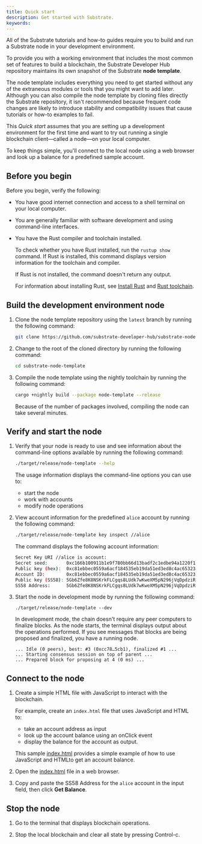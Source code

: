 ```yaml
---
title: Quick start
description: Get started with Substrate.
keywords:
---
```


All of the Substrate tutorials and how-to guides require you to build and run a Substrate node in your development environment.

To provide you with a working environment that includes the most common set of features to build a blockchain, the Substrate Developer Hub repository maintains its own snapshot of the Substrate **node template**.

The node template includes everything you need to get started without any of the extraneous modules or tools that you might want to add later.
Although you can also compile the node template by cloning files directly the Substrate repository, it isn't recommended because frequent code changes are likely to introduce stability and compatibility issues that cause tutorials or how-to examples to fail.

This _Quick start_ assumes that you are setting up a development environment for the first time and want to try out running a single blockchain client—called a node—on your local computer.

To keep things simple, you'll connect to the local node using a web browser and look up a balance for a predefined sample account.

## Before you begin

Before you begin, verify the following:

- You have good internet connection and access to a shell terminal on your local computer.

- You are generally familiar with software development and using command-line interfaces.

- You have the Rust compiler and toolchain installed.

  To check whether you have Rust installed, run the `rustup show` command.
  If Rust is installed, this command displays version information for the toolchain and compiler.

  If Rust is not installed, the command doesn't return any output.

  For information about installing Rust, see [Install Rust](https://www.rust-lang.org/tools/install) and [Rust toolchain](/main-docs/install/rust-builds).

## Build the development environment node

1. Clone the node template repository using the `latest` branch by running the following command:

   ```bash
   git clone https://github.com/substrate-developer-hub/substrate-node-template
   ```

1. Change to the root of the cloned directory by running the following command:

   ```bash
   cd substrate-node-template
   ```

1. Compile the node template using the nightly toolchain by running the following command:

   ```bash
   cargo +nightly build --package node-template --release
   ```

   Because of the number of packages involved, compiling the node can take several minutes.

## Verify and start the node

1. Verify that your node is ready to use and see information about the command-line options available by running the following command:

   ```bash
   ./target/release/node-template --help
   ```

   The usage information displays the command-line options you can use to:

   - start the node
   - work with accounts
   - modify node operations

1. View account information for the predefined `alice` account by running the following command:

   ```bash
   ./target/release/node-template key inspect //alice
   ```

   The command displays the following account information:

   ```bash
   Secret Key URI //alice is account:
   Secret seed:       0xc166b100911b1e9f780bb66d13badf2c1edbe94a1220f1a0584c09490158be31
   Public key (hex):  0xc81ebbec0559a6acf184535eb19da51ed3ed8c4ac65323999482aaf9b6696e27
   Account ID:        0xc81ebbec0559a6acf184535eb19da51ed3ed8c4ac65323999482aaf9b6696e27
   Public key (SS58): 5Gb6Zfe8K8NSKrkFLCgqs8LUdk7wKweXM5pN296jVqDpdziR
   SS58 Address:      5Gb6Zfe8K8NSKrkFLCgqs8LUdk7wKweXM5pN296jVqDpdziR
   ```

1. Start the node in development mode by running the following command:

   ```copy
   ./target/release/node-template --dev
   ```

   In development mode, the chain doesn't require any peer computers to finalize blocks.
   As the node starts, the terminal displays output about the operations performed.
   If you see messages that blocks are being proposed and finalized, you have a running node.

   ```
   ... Idle (0 peers), best: #3 (0xcc78…5cb1), finalized #1 ...
   ... Starting consensus session on top of parent ...
   ... Prepared block for proposing at 4 (0 ms) ...
   ```

## Connect to the node

1. Create a simple HTML file with JavaScript to interact with the blockchain.

   For example, create an `index.html` file that uses JavaScript and HTML to:

   - take an account address as input
   - look up the account balance using an onClick event
   - display the balance for the account as output.

   This sample [index.html](examples/quickstart/index.html) provides a simple example of how to use JavaScript and HTMLto get an account balance.

1. Open the [index.html](examples/quickstart/index.html) file in a web browser.

1. Copy and paste the SS58 Address for the `alice` account in the input field, then click **Get Balance**.

## Stop the node

1. Go to the terminal that displays blockchain operations.

1. Stop the local blockchain and clear all state by pressing Control-c.
